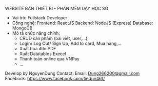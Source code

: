   WEBSITE BÁN THIẾT BI - PHẦN MỀM DẠY HỌC SỐ
- Vai trò: Fullstack Developer
- Công nghệ:
	Frontend: ReactJS
	Backend: NodeJS (Express)
  Database: MongoDB
- Mô tả chức năng chính: 
  + CRUD sản phẩm (bài viết, user,...), 
  + Login/ Log Out/ Sign Up, Add to card, Mua hàng,...
  + Xuất hóa đơn PDF
  + Xuất Datatables Execel
  + Thanh toán online qua VNPay
  + ...


Develop by NguyenDung
Contact:
Email: Dung266200@gmail.com
Facebook: https://www.facebook.com/tiedun461/
